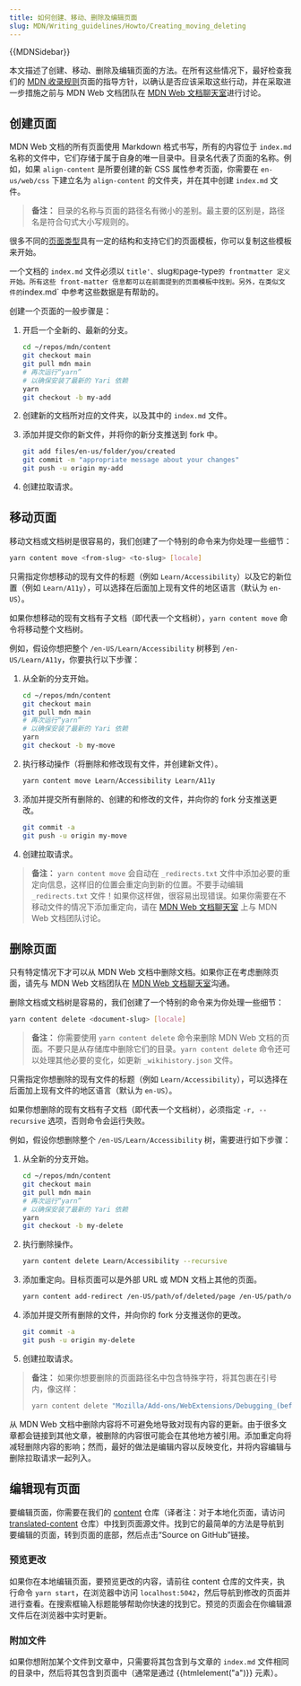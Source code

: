 ```yaml
---
title: 如何创建、移动、删除及编辑页面
slug: MDN/Writing_guidelines/Howto/Creating_moving_deleting
---
```


{{MDNSidebar}}

本文描述了创建、移动、删除及编辑页面的方法。在所有这些情况下，最好检查我们的 [MDN 收录规则](/zh-CN/docs/MDN/Writing_guidelines/What_we_write)页面的指导方针，以确认是否应该采取这些行动，并在采取进一步措施之前与 MDN Web 文档团队在 [MDN Web 文档聊天室](/zh-CN/docs/MDN/Community/Communication_channels#聊天室)进行讨论。

## 创建页面

MDN Web 文档的所有页面使用 Markdown 格式书写，所有的内容位于 `index.md` 名称的文件中，它们存储于属于自身的唯一目录中。目录名代表了页面的名称。例如，如果 `align-content` 是所要创建的新 CSS 属性参考页面，你需要在 `en-us/web/css` 下建立名为 `align-content` 的文件夹，并在其中创建 `index.md` 文件。

> **备注：** 目录的名称与页面的路径名有微小的差别。最主要的区别是，路径名是符合句式大小写规则的。

很多不同的[页面类型](/zh-CN/docs/MDN/Writing_guidelines/Page_structures/Page_types)具有一定的结构和支持它们的页面模板，你可以复制这些模板来开始。

一个文档的 `index.md` 文件必须以 `title'、`slug` 和 `page-type` 的 frontmatter 定义开始。所有这些 front-matter 信息都可以在前面提到的页面模板中找到。另外，在类似文件的 `index.md` 中参考这些数据是有帮助的。

创建一个页面的一般步骤是：

1. 开启一个全新的、最新的分支。

   ```sh
   cd ~/repos/mdn/content
   git checkout main
   git pull mdn main
   # 再次运行“yarn”
   # 以确保安装了最新的 Yari 依赖
   yarn
   git checkout -b my-add
   ```

2. 创建新的文档所对应的文件夹，以及其中的 `index.md` 文件。

3. 添加并提交你的新文件，并将你的新分支推送到 fork 中。

   ```sh
   git add files/en-us/folder/you/created
   git commit -m "appropriate message about your changes"
   git push -u origin my-add
   ```

4. 创建拉取请求。

## 移动页面

移动文档或文档树是很容易的，我们创建了一个特别的命令来为你处理一些细节：

```sh
yarn content move <from-slug> <to-slug> [locale]
```

只需指定你想移动的现有文件的标题（例如 `Learn/Accessibility`）以及它的新位置（例如 `Learn/A11y`），可以选择在后面加上现有文件的地区语言（默认为 `en-US`）。

如果你想移动的现有文档有子文档（即代表一个文档树），`yarn content move` 命令将移动整个文档树。

例如，假设你想把整个 `/en-US/Learn/Accessibility` 树移到 `/en-US/Learn/A11y`，你要执行以下步骤：

1. 从全新的分支开始。

   ```sh
   cd ~/repos/mdn/content
   git checkout main
   git pull mdn main
   # 再次运行“yarn”
   # 以确保安装了最新的 Yari 依赖
   yarn
   git checkout -b my-move
   ```

2. 执行移动操作（将删除和修改现有文件，并创建新文件）。

   ```sh
   yarn content move Learn/Accessibility Learn/A11y
   ```

3. 添加并提交所有删除的、创建的和修改的文件，并向你的 fork 分支推送更改。

   ```sh
   git commit -a
   git push -u origin my-move
   ```

4. 创建拉取请求。

> **备注：** `yarn content move` 会自动在 `_redirects.txt` 文件中添加必要的重定向信息，这样旧的位置会重定向到新的位置。不要手动编辑 `_redirects.txt` 文件！如果你这样做，很容易出现错误。如果你需要在不移动文件的情况下添加重定向，请在 [MDN Web 文档聊天室](/zh-CN/docs/MDN/Community/Communication_channels#聊天室) 上与 MDN Web 文档团队讨论。

## 删除页面

只有特定情况下才可以从 MDN Web 文档中删除文档。如果你正在考虑删除页面，请先与 MDN Web 文档团队在 [MDN Web 文档聊天室](/zh-CN/docs/MDN/Community/Communication_channels#聊天室)沟通。

删除文档或文档树是容易的，我们创建了一个特别的命令来为你处理一些细节：

```sh
yarn content delete <document-slug> [locale]
```

> **备注：** 你需要使用 `yarn content delete` 命令来删除 MDN Web 文档的页面。不要只是从存储库中删除它们的目录。`yarn content delete` 命令还可以处理其他必要的变化，如更新 `_wikihistory.json` 文件。

只需指定你想删除的现有文件的标题（例如 `Learn/Accessibility`），可以选择在后面加上现有文件的地区语言（默认为 `en-US`）。

如果你想删除的现有文档有子文档（即代表一个文档树），必须指定 `-r, --recursive` 选项，否则命令会运行失败。

例如，假设你想删除整个 `/en-US/Learn/Accessibility` 树，需要进行如下步骤：

1. 从全新的分支开始。

   ```sh
   cd ~/repos/mdn/content
   git checkout main
   git pull mdn main
   # 再次运行“yarn”
   # 以确保安装了最新的 Yari 依赖
   yarn
   git checkout -b my-delete
   ```

2. 执行删除操作。

   ```sh
   yarn content delete Learn/Accessibility --recursive
   ```
   
3. 添加重定向。目标页面可以是外部 URL 或 MDN 文档上其他的页面。

   ```sh
   yarn content add-redirect /en-US/path/of/deleted/page /en-US/path/of/target/page
   ```

4. 添加并提交所有删除的文件，并向你的 fork 分支推送你的更改。

   ```sh
   git commit -a
   git push -u origin my-delete
   ```

5. 创建拉取请求。

> **备注：** 如果你想要删除的页面路径名中包含特殊字符，将其包裹在引号内，像这样：
>
> ```sh
> yarn content delete "Mozilla/Add-ons/WebExtensions/Debugging_(before_Firefox_50)"
> ```

从 MDN Web 文档中删除内容将不可避免地导致对现有内容的更新。由于很多文章都会链接到其他文章，被删除的内容很可能会在其他地方被引用。添加重定向将减轻删除内容的影响；然而，最好的做法是编辑内容以反映变化，并将内容编辑与删除拉取请求一起列入。

## 编辑现有页面

要编辑页面，你需要在我们的 [content](https://github.com/mdn/content) 仓库（译者注：对于本地化页面，请访问 [translated-content](https://github.com/mdn/translated-content) 仓库）中找到页面源文件。找到它的最简单的方法是导航到要编辑的页面，转到页面的底部，然后点击“Source on GitHub”链接。

### 预览更改

如果你在本地编辑页面，要预览更改的内容，请前往 content 仓库的文件夹，执行命令 `yarn start`，在浏览器中访问 `localhost:5042`，然后导航到修改的页面并进行查看。在搜索框输入标题能够帮助你快速的找到它。预览的页面会在你编辑源文件后在浏览器中实时更新。

### 附加文件

如果你想附加某个文件到文章中，只需要将其包含到与文章的 `index.md` 文件相同的目录中，然后将其包含到页面中（通常是通过 {{htmlelement("a")}} 元素）。
